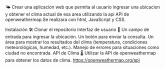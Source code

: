 🌤️
Crear una aplicacion web que permita al usuario ingresar una ubicacion y obtener el clima actual de esa area utilizando la api API de openweathermap.Se realizara con html, JavaScript y CSS.


Instalación 🛠️
Clonar el repositorio
Interfaz de usuario 📱
Un campo de entrada para ingresar la ubicación.
Un botón para enviar la consulta.
Un área para mostrar los resultados del clima (temperatura, condiciones meteorológicas, humedad, etc.).
Manejo de errores para situaciones como ciudad no encontrada.
API de Clima 🌡️
Utilizar la API de openweathermap para obtener los datos de clima. https://openweathermap.org/api 
